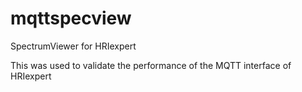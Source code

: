 # mqttspecview
SpectrumViewer for HRIexpert 

This was used to validate the performance of the MQTT interface of HRIexpert
